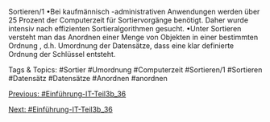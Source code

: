Sortieren/1
•Bei kaufmännisch -administrativen Anwendungen werden über 25 Prozent der Computerzeit für 
Sortiervorgänge benötigt. Daher wurde intensiv nach effizienten Sortieralgorithmen gesucht. 
•Unter Sortieren versteht man das Anordnen einer Menge von Objekten in einer bestimmten Ordnung , d.h. 
Umordnung der Datensätze, dass eine klar definierte Ordnung der Schlüssel entsteht.

   Tags & Topics:
   #Sortier
   #Umordnung
   #Computerzeit
   #Sortieren/1
   #Sortieren
   #Datensätz
   #Datensätze
   #Anordnen
   #anordnen

[Previous: #Einführung-IT-Teil3b_36](Einführung-IT-Teil3b_36.md)

[Next: #Einführung-IT-Teil3b_36](Einführung-IT-Teil3b_36.md)